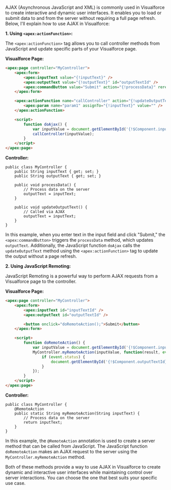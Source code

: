 AJAX (Asynchronous JavaScript and XML) is commonly used in Visualforce to create interactive and dynamic user interfaces. It enables you to load or submit data to and from the server without requiring a full page refresh. Below, I'll explain how to use AJAX in Visualforce:

**1. Using `<apex:actionFunction>`:**

The `<apex:actionFunction>` tag allows you to call controller methods from JavaScript and update specific parts of your Visualforce page.

**Visualforce Page:**
```html
<apex:page controller="MyController">
    <apex:form>
        <apex:inputText value="{!inputText}" />
        <apex:outputText value="{!outputText}" id="outputTextId" />
        <apex:commandButton value="Submit" action="{!processData}" rerender="outputTextId" />
    </apex:form>

    <apex:actionFunction name="callController" action="{!updateOutputText}" rerender="outputTextId">
        <apex:param name="param1" assignTo="{!inputText}" value="" />
    </apex:actionFunction>

    <script>
        function doAjax() {
            var inputValue = document.getElementById('{!$Component.inputText}').value;
            callController(inputValue);
        }
    </script>
</apex:page>
```

**Controller:**
```apex
public class MyController {
    public String inputText { get; set; }
    public String outputText { get; set; }

    public void processData() {
        // Process data on the server
        outputText = inputText;
    }

    public void updateOutputText() {
        // Called via AJAX
        outputText = inputText;
    }
}
```

In this example, when you enter text in the input field and click "Submit," the `<apex:commandButton>` triggers the `processData` method, which updates `outputText`. Additionally, the JavaScript function `doAjax` calls the `updateOutputText` method using the `<apex:actionFunction>` tag to update the output without a page refresh.

**2. Using JavaScript Remoting:**

JavaScript Remoting is a powerful way to perform AJAX requests from a Visualforce page to the controller.

**Visualforce Page:**
```html
<apex:page controller="MyController">
    <apex:form>
        <apex:inputText id="inputTextId" />
        <apex:outputText id="outputTextId" />

        <button onclick="doRemoteAction();">Submit</button>
    </apex:form>

    <script>
        function doRemoteAction() {
            var inputValue = document.getElementById('{!$Component.inputTextId}').value;
            MyController.myRemoteAction(inputValue, function(result, event) {
                if (event.status) {
                    document.getElementById('{!$Component.outputTextId}').innerHTML = result;
                }
            });
        }
    </script>
</apex:page>
```

**Controller:**
```apex
public class MyController {
    @RemoteAction
    public static String myRemoteAction(String inputText) {
        // Process data on the server
        return inputText;
    }
}
```

In this example, the `@RemoteAction` annotation is used to create a server method that can be called from JavaScript. The JavaScript function `doRemoteAction` makes an AJAX request to the server using the `MyController.myRemoteAction` method.

Both of these methods provide a way to use AJAX in Visualforce to create dynamic and interactive user interfaces while maintaining control over server interactions. You can choose the one that best suits your specific use case.

